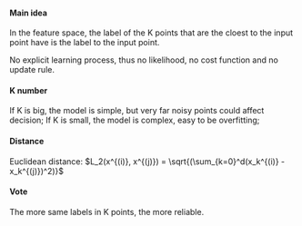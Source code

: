 #### Main idea
In the feature space, the label of the K points that are the cloest to the input point have is the label to the input point.  

No explicit learning process, thus no likelihood, no cost function and no update rule.  

#### K number
If K is big, the model is simple, but very far noisy points could affect decision;
If K is small, the model is complex, easy to be overfitting;

#### Distance
Euclidean distance:
$L_2(x^{(i)}, x^{(j)}) = \sqrt{(\sum_{k=0}^d(x_k^{(i)} - x_k^{(j)})^2)}$

#### Vote
The more same labels in K points, the more reliable.